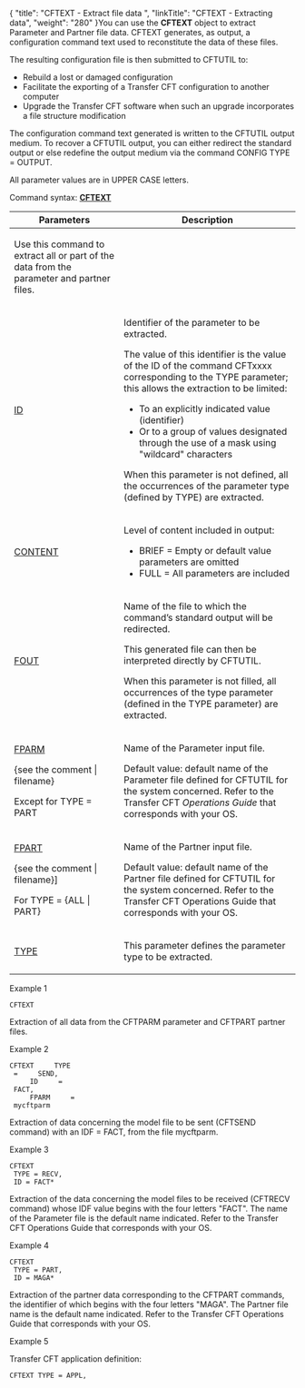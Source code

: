 {
    "title": "CFTEXT  - Extract file data ",
    "linkTitle": "CFTEXT - Extracting data",
    "weight": "280"
}You can use the <span id="About_the_CFTEXT_Command"></span><span style="font-weight: bold;">CFTEXT</span>
object to extract Parameter and Partner file data. CFTEXT generates, as output, a configuration command text used to reconstitute
the data of these files.

The resulting configuration
file is then submitted to CFTUTIL to:

-   Rebuild a lost
    or damaged configuration
-   Facilitate the
    exporting of a <span class="mc-variable axway_variables.Component_Long_Name variable">Transfer CFT</span> configuration to another computer
-   Upgrade the Transfer
    CFT software when such an upgrade incorporates a file structure modification

The configuration command text generated is written to the CFTUTIL output
medium. To recover a CFTUTIL output, you can either redirect the standard
output or else redefine the output medium via the command CONFIG TYPE
= OUTPUT.

All parameter values are in UPPER CASE letters.

Command syntax: <span style="font-weight: bold;">[CFTEXT](../../../command_summary#CFTEXT)</span>

<table>
         
         
         
   
   <thead>
      <tr>
<th class="TableStyle-SynchTableStyle_interop-HeadE-Column1-Header1">Parameters         </th>
<th class="TableStyle-SynchTableStyle_interop-HeadD-Column1-Header1">Description         </th>
      </tr>
   </thead>
   <tbody>
      <tr>
         <td><p>Use this command to extract all or part of the data from
the parameter and partner files.</p>         </td>
      </tr>
      <tr>
         <td><p><a href="../../../command_summary/parameter_intro/id">ID</a> </p>         </td>
         <td><p>Identifier of the parameter to be extracted.</p>
<p>The value of this identifier is the value of the ID of
the command CFTxxxx corresponding to the TYPE parameter; this allows the
extraction to be limited:</p>
<ul>
<li>To an
explicitly indicated value (identifier)</li>
<li>Or to
a group of values designated through the use of a mask using "wildcard"
characters</li>
</ul>
<p>When this parameter is not defined, all the occurrences
of the parameter type (defined by TYPE) are extracted.</p>         </td>
      </tr>
      <tr>
         <td><a href="../../../command_summary/parameter_intro/content">CONTENT</a>         </td>
         <td><p>Level of content included in output:</p>
<ul>
<li>BRIEF = Empty or default value parameters are omitted</li>
<li>FULL = All parameters are included</li>
</ul>         </td>
      </tr>
      <tr>
         <td><p><a href="../../../command_summary/parameter_intro/fout">FOUT</a> </p>         </td>
         <td><p>Name of the file to which the command’s standard output
will be redirected.</p>
<p>This generated file can then be interpreted directly by
CFTUTIL.</p>
<p>When this parameter is not filled, all occurrences of the
type parameter (defined in the TYPE parameter) are extracted.</p>         </td>
      </tr>
      <tr>
         <td><p><a href="../../../command_summary/parameter_intro/fparm">FPARM</a></p>
<p>{see the comment |
filename} </p>
<p>Except for TYPE = PART</p>         </td>
         <td><p>Name of the Parameter input file.</p>
<p>Default value: default name of the Parameter file defined
for CFTUTIL for the system concerned. Refer to the Transfer CFT <em>Operations
Guide</em> that corresponds with your OS.</p>         </td>
      </tr>
      <tr>
         <td><p><a href="../../../command_summary/parameter_intro/fpart">FPART</a> </p>
<p>{see the
comment | filename}]</p>
<p>For TYPE = {ALL | PART}</p>         </td>
         <td><p>Name of the Partner input file.</p>
<p>Default value: default
name of the Partner file defined for CFTUTIL for the system concerned.
Refer to the Transfer CFT <span class="italic_in_para">Operations Guide</span> that corresponds with
your OS.</p>         </td>
      </tr>
      <tr>
         <td><p><a href="../../../command_summary/parameter_intro/type">TYPE</a> </p>         </td>
         <td><p>This parameter defines the parameter type to be extracted.</p>         </td>
      </tr>
   </tbody>
</table>

Example 1


    CFTEXT

Extraction of all data from the CFTPARM parameter and CFTPART
partner files.

Example 2


    CFTEXT     TYPE     
     =     SEND,
         ID     =     
     FACT,
         FPARM     =     
     mycftparm

Extraction of data concerning the model file to be sent
(CFTSEND command) with an IDF = FACT, from the file mycftparm.

Example 3



    CFTEXT
     TYPE = RECV,
     ID = FACT*

Extraction of the data concerning the model files to be
received (CFTRECV command) whose IDF value begins with the four letters
"FACT". The name of the Parameter file is the default name indicated.
Refer to the Transfer CFT Operations Guide that corresponds with
your OS.

Example 4



    CFTEXT
     TYPE = PART,
     ID = MAGA*

Extraction of the partner data corresponding to the CFTPART
commands, the identifier of which begins with the four letters "MAGA".
The Partner file name is the default name indicated. Refer to the Transfer
CFT Operations Guide that corresponds with your OS.

Example 5

Transfer
CFT application definition:


    CFTEXT TYPE = APPL,

